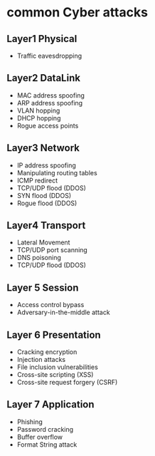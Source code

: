 # common Cyber attacks

## Layer1 Physical

- Traffic eavesdropping

## Layer2 DataLink

- MAC address spoofing
- ARP address spoofing
- VLAN hopping
- DHCP hopping
- Rogue access points

## Layer3 Network

- IP address spoofing
- Manipulating routing tables
- ICMP redirect
- TCP/UDP flood (DDOS)
- SYN flood (DDOS)
- Rogue flood (DDOS)

## Layer4 Transport

- Lateral Movement
- TCP/UDP port scanning
- DNS poisoning
- TCP/UDP flood (DDOS)

## Layer 5 Session

- Access control bypass
- Adversary-in-the-middle attack

## Layer 6 Presentation

- Cracking encryption
- Injection attacks
- File inclusion vulnerabilities
- Cross-site scripting (XSS)
- Cross-site request forgery (CSRF)

## Layer 7 Application

- Phishing
- Password cracking
- Buffer overflow
- Format String attack
